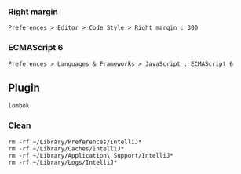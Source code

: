 ### Right margin
```
Preferences > Editor > Code Style > Right margin : 300
```

### ECMAScript 6
```
Preferences > Languages & Frameworks > JavaScript : ECMAScript 6
```

## Plugin
```
lombok
```

### Clean
```
rm -rf ~/Library/Preferences/IntelliJ*
rm -rf ~/Library/Caches/IntelliJ*
rm -rf ~/Library/Application\ Support/IntelliJ*
rm -rf ~/Library/Logs/IntelliJ*
```
